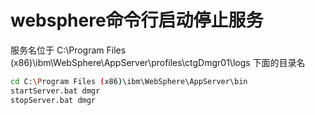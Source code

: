 # websphere命令行启动停止服务

服务名位于 C:\Program Files (x86)\ibm\WebSphere\AppServer\profiles\ctgDmgr01\logs 下面的目录名
```Bash
cd C:\Program Files (x86)\ibm\WebSphere\AppServer\bin
startServer.bat dmgr
stopServer.bat dmgr
```
